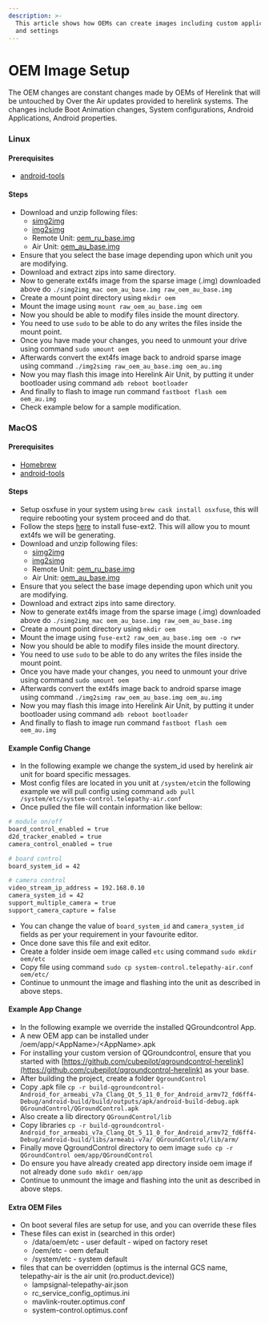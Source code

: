 ```yaml
---
description: >-
  This article shows how OEMs can create images including custom applications
  and settings
---
```


# OEM Image Setup

The OEM changes are constant changes made by OEMs of Herelink that will be untouched by Over the Air updates provided to herelink systems. The changes include Boot Animation changes, System configurations, Android Applications, Android properties.

### Linux

#### Prerequisites

* [android-tools](https://developer.android.com/studio/releases/platform-tools)

#### Steps

* Download and unzip following files:
  * [simg2img](https://herelinkfw.cubepilot.org/tools/simg2img_linux.zip)
  * [img2simg](https://herelinkfw.cubepilot.org/tools/img2simg_linux.zip)
  * Remote Unit: [oem\_ru\_base.img](https://herelinkfw.cubepilot.org/tools/oem_ru_base.img)
  * Air Unit: [oem\_au\_base.img](https://herelinkfw.cubepilot.org/tools/oem_au_base.img)
* Ensure that you select the base image depending upon which unit you are modifying.
* Download and extract zips into same directory.
* Now to generate ext4fs image from the sparse image \(.img\) downloaded above do `./simg2img_mac oem_au_base.img raw_oem_au_base.img`
* Create a mount point directory using `mkdir oem`
* Mount the image using `mount raw_oem_au_base.img oem`
* Now you should be able to modify files inside the mount directory.
* You need to use `sudo` to be able to do any writes the files inside the mount point.
* Once you have made your changes, you need to unmount your drive using command `sudo umount oem`
* Afterwards convert the ext4fs image back to android sparse image using command `./img2simg raw_oem_au_base.img oem_au.img`
* Now you may flash this image into Herelink Air Unit, by putting it under bootloader using command `adb reboot bootloader`
* And finally to flash to image run command `fastboot flash oem oem_au.img`
* Check example below for a sample modification.

### MacOS

#### Prerequisites

* [Homebrew](https://brew.sh/)
* [android-tools](https://developer.android.com/studio/releases/platform-tools)

#### Steps

* Setup osxfuse in your system using `brew cask install osxfuse`, this will require rebooting your system proceed and do that.
* Follow the steps [here](https://github.com/alperakcan/fuse-ext2#macos) to install fuse-ext2. This will allow you to mount ext4fs we will be generating.
* Download and unzip following files:
  * [simg2img](https://herelinkfw.cubepilot.org/tools/simg2img_mac.zip)
  * [img2simg](https://herelinkfw.cubepilot.org/tools/img2simg_mac.zip)
  * Remote Unit: [oem\_ru\_base.img](https://herelinkfw.cubepilot.org/tools/oem_ru_base.img)
  * Air Unit: [oem\_au\_base.img](https://herelinkfw.cubepilot.org/tools/oem_au_base.img)
* Ensure that you select the base image depending upon which unit you are modifying.
* Download and extract zips into same directory.
* Now to generate ext4fs image from the sparse image \(.img\) downloaded above do `./simg2img_mac oem_au_base.img raw_oem_au_base.img`
* Create a mount point directory using `mkdir oem`
* Mount the image using `fuse-ext2 raw_oem_au_base.img oem -o rw+`
* Now you should be able to modify files inside the mount directory.
* You need to use `sudo` to be able to do any writes the files inside the mount point.
* Once you have made your changes, you need to unmount your drive using command `sudo umount oem`
* Afterwards convert the ext4fs image back to android sparse image using command `./img2simg raw_oem_au_base.img oem_au.img`
* Now you may flash this image into Herelink Air Unit, by putting it under bootloader using command `adb reboot bootloader`
* And finally to flash to image run command `fastboot flash oem oem_au.img`

#### Example Config Change

* In the following example we change the system\_id used by herelink air unit for board specific messages.
* Most config files are located in you unit at `/system/etc`in the following example we will pull config using command `adb pull /system/etc/system-control.telepathy-air.conf`
* Once pulled the file will contain information like bellow:

```bash
# module on/off
board_control_enabled = true
d2d_tracker_enabled = true
camera_control_enabled = true

# board control
board_system_id = 42

# camera control
video_stream_ip_address = 192.168.0.10
camera_system_id = 42
support_multiple_camera = true
support_camera_capture = false

```

* You can change the value of `board_system_id` and `camera_system_id` fields as per your requirement in your favourite editor.
* Once done save this file and exit editor.
* Create a folder inside oem image called `etc` using command `sudo mkdir oem/etc`
* Copy file using command `sudo cp system-control.telepathy-air.conf oem/etc/`
* Continue to unmount the image and flashing into the unit as described in above steps.

#### Example App Change

* In the following example we override the installed QGroundcontrol App.
* A new OEM app can be installed under /oem/app/&lt;AppName&gt;/&lt;AppName&gt;.apk
* For installing your custom version of QGroundcontrol, ensure that you started with [https://github.com/cubepilot/qgroundcontrol-herelink](https://github.com/cubepilot/qgroundcontrol-herelink) as your base.
* After building the project, create a folder `QgroundControl`
* Copy .apk file `cp -r build-qgroundcontrol-Android_for_armeabi_v7a_Clang_Qt_5_11_0_for_Android_armv72_fd6ff4-Debug/android-build/build/outputs/apk/android-build-debug.apk QGroundControl/QGroundControl.apk`
* Also create a lib directory `QGroundControl/lib`
* Copy libraries `cp -r build-qgroundcontrol-Android_for_armeabi_v7a_Clang_Qt_5_11_0_for_Android_armv72_fd6ff4-Debug/android-build/libs/armeabi-v7a/ QGroundControl/lib/arm/`
* Finally move QgroundControl directory to oem image `sudo cp -r QGroundControl oem/app/QGroundControl`
* Do ensure you have already created app directory inside oem image if not already done `sudo mkdir oem/app`
* Continue to unmount the image and flashing into the unit as described in above steps.


#### Extra OEM Files

* On boot several files are setup for use, and you can override these files
* These files can exist in (searched in this order)
  * /data/oem/etc - user default - wiped on factory reset
  * /oem/etc - oem default
  * /system/etc - system default
* files that can be overridden (optimus is the internal GCS name, telepathy-air is the air unit (ro.product.device))
  * lampsignal-telepathy-air.json
  * rc_service_config_optimus.ini
  * mavlink-router.optimus.conf
  * system-control.optimus.conf
